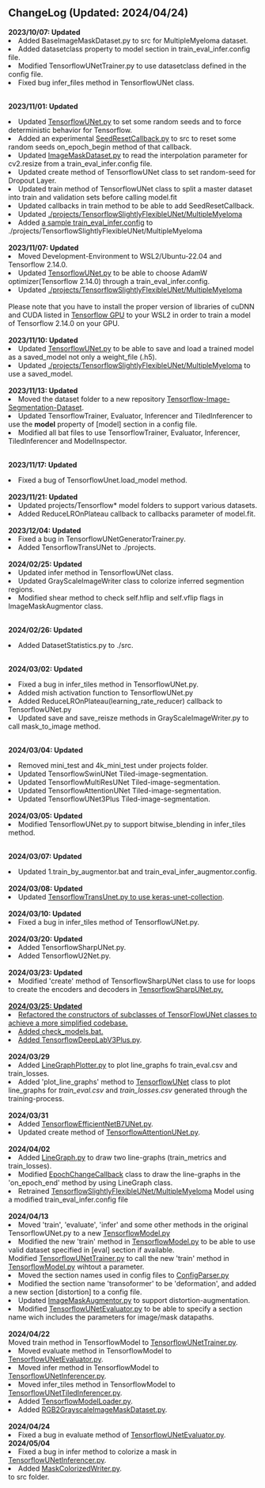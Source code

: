 <h2>ChangeLog (Updated: 2024/04/24)</h2>
<b>2023/10/07: Updated</b><br>
<li>Added BaseImageMaskDataset.py to src for MultipleMyeloma dataset.</li>
<li>Added datasetclass property to model section in train_eval_infer.config file.</li>
<li>Modified TensorflowUNetTrainer.py to use datasetclass defined in the config file.</li>
<li>Fixed bug infer_files method in TensorflowUNet class.</li>

<br><b>2023/11/01: Updated</b><br>
<li>Updated <a href="./src/TensorflowUNet.py">TensorflowUNet.py</a> to set some random seeds and to force deterministic behavior for Tensorflow.</li>
<li>Added an experimental <a href="./src/SeedResetCallback.py">SeedResetCallback.py</a> to src to reset some random seeds on_epoch_begin method of that callback.</li>
<li>Updated <a href="./src/ImageMaskDataset.py">ImageMaskDataset.py</a> to read the interpolation parameter for cv2.resize from a train_eval_infer.config file.</li>
<li>Updated create method of TensorflowUNet class to set random-seed for Dropout Layer.</li>
<li>Updated train method of TensorflowUNet class to split a master dataset into train and validation sets before calling model.fit</li>
<li>Updated callbacks in train method to be able to add SeedResetCallback.</li>
<li>Updated <a href="./projects/TensorflowSlightlyFlexibleUNet/MultipleMyeloma">./projects/TensorflowSlightlyFlexibleUNet/MultipleMyeloma</a></li>
<li>Added <a href="./projects/TensorflowSlightlyFlexibleUNet/MultipleMyeloma/train_eval_infer_image_mask_dataset_512x512.config">
a sample train_eval_infer.config</a> to ./projects/TensorflowSlightlyFlexibleUNet/MultipleMyeloma</li>

<br>
<b>2023/11/07: Updated</b><br>
<li>Moved Development-Environment to WSL2/Ubuntu-22.04 and Tensorflow 2.14.0.</li>
<li>Updated <a href="./src/TensorflowUNet.py">TensorflowUNet.py</a> to be able to choose AdamW optimizer(Tensorflow 2.14.0) through a train_eval_infer.config.</li>
<li>Updated <a href="./projects/TensorflowSlightlyFlexibleUNet/MultipleMyeloma">./projects/TensorflowSlightlyFlexibleUNet/MultipleMyeloma</a></li>
<br>
Please note that you have to install the proper version of libraries of cuDNN and CUDA listed in 
<a href="https://www.tensorflow.org/install/source#gpu">Tensorflow GPU</a> to your WSL2 in order to train a model of Tensorflow 2.14.0 on your GPU.<br>

<br>
<b>2023/11/10: Updated</b><br>
<li>Updated <a href="./src/TensorflowUNet.py">TensorflowUNet.py</a> to be able to save and load a trained model as a saved_model not only a weight_file (.h5).</li>
<li>Updated <a href="./projects/TensorflowSlightlyFlexibleUNet/MultipleMyeloma">./projects/TensorflowSlightlyFlexibleUNet/MultipleMyeloma</a> to use a saved_model.</li>

<br>
<b>2023/11/13: Updated</b><br>
<li>Moved the dataset folder to a new repository <a href="https://github.com/sarah-antillia/Tensorflow-Image-Segmentation-Dataset">Tensorflow-Image-Segmentation-Dataset</a>.</li>
<li>Updated TensorflowTrainer, Evaluator, Inferencer and TiledInferencer to use the <b>model</b> property of [model] section in a config file.</li>
<li>Modified all bat files to use TensorflowTrainer, Evaluator, Inferencer, TiledInferencer and ModelInspector.</li>
<br>

<b>2023/11/17: Updated</b><br>
<li>Fixed a bug of TensorflowUnet.load_model method.</li>

<br>
<b>2023/11/21: Updated</b><br>
<li>Updated projects/Tensorflow* model folders to support various datasets.</li>
<li>Added ReduceLROnPlateau callback to callbacks parameter of model.fit.</li>

<br>
<b>2023/12/04: Updated</b><br>
<li>Fixed a bug in TensorflowUNetGeneratorTrainer.py.</li>
<li>Added TensorflowTransUNet to ./projects.</li>

<br>
<b>2024/02/25: Updated</b><br>
<li>Updated infer method in TensorflowUNet class.</li>
<li>Updated GrayScaleImageWriter class to colorize inferred segmention regions.</li>
<li>Modified shear method to check self.hflip and self.vflip flags in ImageMaskAugmentor class.</li>
<br>

<b>2024/02/26: Updated</b><br>
<li>Added DatasetStatistics.py to ./src.</li>
<br>

<b>2024/03/02: Updated</b><br>
<li>Fixed a bug in infer_tiles method in TensorflowUNet.py.</li>
<li>Added mish activation function to TensorflowUNet.py</li>
<li>Added ReduceLROnPlateau(learning_rate_reducer) callback to TensorflowUNet.py</li>
<li>Updated save and save_reisze methods in GrayScaleImageWriter.py to call mask_to_image method.</li>
<br>

<b>2024/03/04: Updated</b><br>
 <li>Removed mini_test and 4k_mini_test under projects folder.</li>
<li>Updated TensorflowSwinUNet Tiled-image-segmentation.</li>
<li>Updated TensorflowMultiResUNet Tiled-image-segmentation.</li>
<li>Updated TensorflowAttentionUNet Tiled-image-segmentation.</li>
<li>Updated TensorflowUNet3Plus Tiled-image-segmentation.</li>

<br>
<b>2024/03/05: Updated</b><br>
<li>Modified TensorflowUNet.py to support bitwise_blending in infer_tiles method.</li>
<br>

<b>2024/03/07: Updated</b><br>
<li>Updated 1.train_by_augmentor.bat and train_eval_infer_augmentor.config.</li>
<br>
<b>2024/03/08: Updated</b><br>
<li>Updated <a href="./src/TensorflowTransUNet.py">TensorflowTransUnet.py to 
use <a href="https://github.com/yingkaisha/keras-unet-collection/tree/main/keras_unet_collection">keras-unet-collection</a>.</li>

<br>
<b>2024/03/10: Updated</b><br>
<li>Fixed a bug in infer_tiles method of TensorflowUNet.py.</li>

<br>
<b>2024/03/20: Updated</b><br>
<li>Added TensorflowSharpUNet.py.</li>
<li>Added TensorflowU2Net.py.</li>

<br>
<b>2024/03/23: Updated</b><br>
<li>Modified 'create' method of TensorflowSharpUNet class to use for loops to create the encoders and decoders in 
<a href="./src/TensorflowSharpUNet.py">TensorflowSharpUNet.py.</li>

<br>
<b>2024/03/25: Updated</b><br>
<li>Refactored the constructors of subclasses of TensorFlowUNet classes to achieve a more simplified codebase.</li>
<li>Added check_models.bat.</li>
<li>Added <a href="./src/TensorflowDeepLabV3Plus.py">TensorflowDeepLabV3Plus.py</a>.</li>

<br>
<b>2024/03/29</b><br>
<li>Added <a href="./src/LineGraphPlotter.py">LineGraphPlotter.py</a> to plot line_graphs fo train_eval.csv and train_losses.</li>
<li>Added 'plot_line_graphs' method to <a href="./src/TensorflowUNet.py">TensorflowUNet</a> class 
to plot line_graphs for <i>train_eval.csv</i> and <i>train_losses.csv</i> generated through the training-process.</li>

<br>
<b>2024/03/31</b><br>
<li>Added <a href="./src/TensorflowEfficientNetB7UNet.py">TensorflowEfficientNetB7UNet.py</a>.</li>
<li>Updated create method of <a href="./src/TensorflowAttentionUNet.py">TensorflowAttentionUNet.py</a>.</li>

<br>
<b>2024/04/02</b><br>
<li>Added <a href="./src/LineGraph.py">LineGraph.py</a> to draw two line-graphs (train_metrics and train_losses).</li>
<li>Modified <a href="./src/EpochChangeCallback.py">EpochChangeCallback</a> class to draw the line-graphs in 
the 'on_epoch_end' method by using LineGraph class.</li>
<li>Retrained <a href="./projects/TensorflowSlightlyFlexibleUNet/MultipleMyeloma">TensorflowSlightlyFlexibleUNet/MultipleMyeloma</a> Model
using a modified train_eval_infer.config file</li>
<br>
<b>2024/04/13</b><br>
<li>Moved 'train', 'evaluate', 'infer' and some other methods in the original TensorflowUNet.py to a new 
  <a href="./src/TensorflowModel.py">TensorflowModel.py</a> </li>
<li>Modified the new 'train' method in <a href="./src/TensorflowModel.py">TensorflowModel.py</a> to be able to 
use valid dataset specified in [eval] section if available.</li

<li>Modified <a href="./src/TensorflowUNetTrainer.py">TensorflowUNetTrainer.py</a> to call the new 'train' method 
in <a href="./src/TensorflowModel.py">TensorflowModel.py</a> wihtout a parameter.</li>

<li>Moved the section names used in config files to <a href="./src/ConfigParser.py">ConfigParser.py</a> </li>
<li>Modified the section name 'transoformer' to be 'deformation', and added a new section [distortion] to a config file.</li>

<li>Updated <a href="./src/ImageMaskAugmentor.py">ImageMaskAugmentor.py</a> to support distortion-augmentation.</li>
<li> Modified <a href="./src/TensorflowUNetEvaluator.py">TensorflowUNetEvaluator.py</a> to 
be able to specify a section name wich includes the parameters for image/mask datapaths.</li>
<br>
<b>2024/04/22</b><br

<li>Moved train method in TensorflowModel to <a href="./src/TensorflowUNetTrainer.py">TensorflowUNetTrainer.py</a>.</li>
<li>Moved evaluate method in TensorflowModel to <a href="./src/TensorflowUNetEvaluator.py">TensorflowUNetEvaluator.py</a>.</li>
<li>Moved infer method in TensorflowModel to <a href="./src/TensorflowUNetInferencer.py">TensorflowUNetInferencer.py</a>.</li>
<li>Moved infer_tiles method in TensorflowModel to <a href="./src/TensorflowUNetTiledInferencer.py">TensorflowUNetTiledInferencer.py</a>.</li>
<li>Added <a href="./src/TensorflowModelLoader.py">TensorflowModelLoader.py</a>.</li>
<li>Added <a href="./src/RGB2GrayscaleImageMaskDataset.py">RGB2GrayscaleImageMaskDataset.py</a>.</li>

<br>
<b>2024/04/24</b><br>
<li>Fixed a bug in evaluate method of <a href="./src/TensorflowUNetEvaluator.py">TensorflowUNetEvaluator.py</a>.<br>
</li>
<b>2024/05/04</b><br>

<li>Fixed a bug in infer method to colorize a mask in <a href="./src/TensorflowUNetInferencer.py">TensorflowUNetInferencer.py</a>.</li>
<li>Added <a href="./src/MaskColorizedWriter.py">MaskColorizedWriter.py</a>.</li> to src folder.</li>

